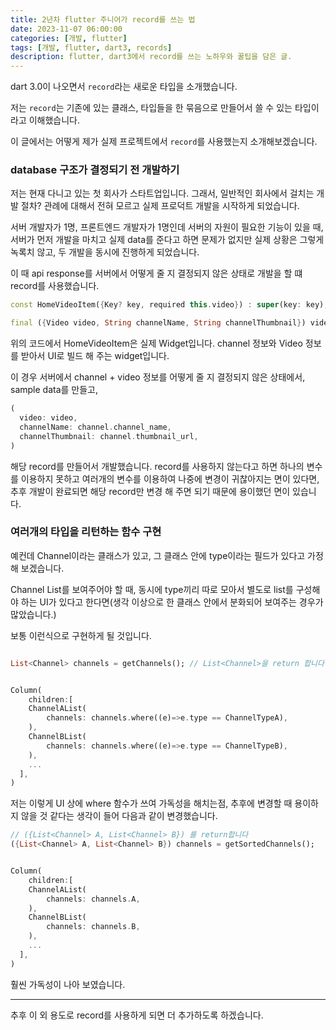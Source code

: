 ```yaml
---
title: 2년차 flutter 주니어가 record를 쓰는 법
date: 2023-11-07 06:00:00
categories: [개발, flutter]
tags: [개발, flutter, dart3, records]
description: flutter, dart3에서 record를 쓰는 노하우와 꿀팁을 담은 글.
---
```


dart 3.0이 나오면서 `record`라는 새로운 타입을 소개했습니다.

저는 `record`는 기존에 있는 클래스, 타입들을 한 묶음으로 만들어서 쓸 수 있는 타입이라고 이해했습니다.

이 글에서는 어떻게 제가 실제 프로젝트에서 `record`를 사용했는지 소개해보겠습니다.



### database 구조가 결정되기 전 개발하기

저는 현재 다니고 있는 첫 회사가 스타트업입니다. 그래서, 일반적인 회사에서 걸치는 개발 절차? 관례에 대해서 전혀 모르고 실제 프로덕트 개발을 시작하게 되었습니다.

서버 개발자가 1명, 프론트엔드 개발자가 1명인데 서버의 자원이 필요한 기능이 있을 때, 서버가 먼저 개발을 마치고 실제 data를 준다고 하면 문제가 없지만 실제 상황은 그렇게 녹록치 않고, 두 개발을 동시에 진행하게 되었습니다.

이 때 api response를 서버에서 어떻게 줄 지 결정되지 않은 상태로 개발을 할 떄 record를 사용했습니다.

```dart
const HomeVideoItem({Key? key, required this.video}) : super(key: key);

final ({Video video, String channelName, String channelThumbnail}) video;
```

위의 코드에서 HomeVideoItem은 실제 Widget입니다. channel 정보와 Video 정보를 받아서 UI로 빌드 해 주는 widget입니다.

이 경우 서버에서 channel + video 정보를 어떻게 줄 지 결정되지 않은 상태에서, sample data를 만들고,

```dart
(
  video: video,
  channelName: channel.channel_name,
  channelThumbnail: channel.thumbnail_url,
)
```

해당 record를 만들어서 개발했습니다. record를 사용하지 않는다고 하면 하나의 변수를 이용하지 못하고 여러개의 변수를 이용하여 나중에 변경이 귀찮아지는 면이 있다면, 추후 개발이 완료되면 해당 record만 변경 해 주면 되기 때문에 용이했던 면이 있습니다.



### 여러개의 타입을 리턴하는 함수 구현

예컨데 Channel이라는 클래스가 있고, 그 클래스 안에 type이라는 필드가 있다고 가정 해 보겠습니다.

Channel List를 보여주어야 할 때, 동시에 type끼리 따로 모아서 별도로 list를 구성해야 하는 UI가 있다고 한다면(생각 이상으로 한 클래스 안에서 분화되어 보여주는 경우가 많았습니다.)

보통 이런식으로 구현하게 될 것입니다.

```dart 

List<Channel> channels = getChannels(); // List<Channel>을 return 합니다.


Column(
	children:[
    ChannelAList(
    	channels: channels.where((e)=>e.type == ChannelTypeA),
    ),
    ChannelBList(
    	channels: channels.where((e)=>e.type == ChannelTypeB),
    ),
    ...
  ],
)

```

저는 이렇게 UI 상에 where 함수가 쓰여 가독성을 해치는점, 추후에 변경할 때 용이하지 않을 것 같다는 생각이 들어 다음과 같이 변경했습니다.

```dart
// ({List<Channel> A, List<Channel> B}) 를 return합니다
({List<Channel> A, List<Channel> B}) channels = getSortedChannels(); 


Column(
	children:[
    ChannelAList(
    	channels: channels.A,
    ),
    ChannelBList(
    	channels: channels.B,
    ),
    ...
  ],
)

```

훨씬 가독성이 나아 보였습니다.

---

추후 이 외 용도로 record를 사용하게 되면 더 추가하도록 하겠습니다.

